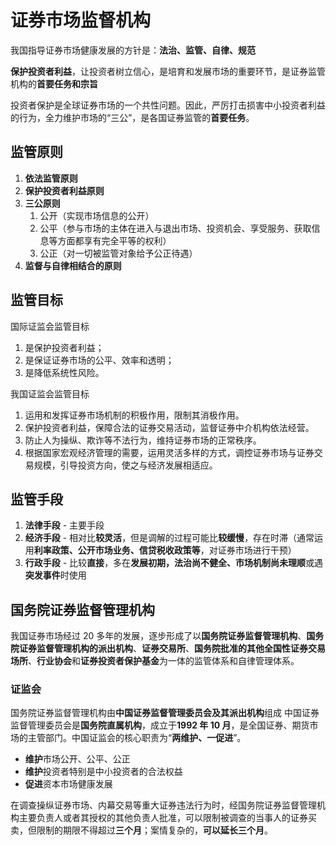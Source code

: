 # 证券市场监督机构

我国指导证券市场健康发展的方针是：**法治、监管、自律、规范**

**保护投资者利益**，让投资者树立信心，是培育和发展市场的重要环节，是证券监管机构的**首要任务和宗旨**

投资者保护是全球证券市场的一个共性问题。因此，严厉打击损害中小投资者利益的行为，全力维护市场的“三公”，是各国证券监管的**首要任务**。

## 监管原则

1. **依法监管原则**
2. **保护投资者利益原则**
3. **三公原则**
   1. 公开（实现市场信息的公开）
   2. 公平（参与市场的主体在进入与退出市场、投资机会、享受服务、获取信息等方面都享有完全平等的权利）
   3. 公正（对一切被监管对象给予公正待遇）
4. **监督与自律相结合的原则**

## 监管目标

国际证监会监管目标

1. 是保护投资者利益；
2. 是保证证券市场的公平、效率和透明；
3. 是降低系统性风险。

我国证监会监管目标

1. 运用和发挥证券市场机制的积极作用，限制其消极作用。
2. 保护投资者利益，保障合法的证券交易活动，监督证券中介机构依法经营。
3. 防止人为操纵、欺诈等不法行为，维持证券市场的正常秩序。
4. 根据国家宏观经济管理的需要，运用灵活多样的方式，调控证券市场与证券交易规模，引导投资方向，使之与经济发展相适应。

## 监管手段

1. **法律手段** - 主要手段
2. **经济手段** - 相对比**较灵活**，但是调解的过程可能比**较缓慢**，存在时滞（通常运用**利率政策、公开市场业务、信贷税收政策等**，对证券市场进行干预）
3. **行政手段** - 比较**直接**，多在**发展初期，法治尚不健全、市场机制尚未理顺**或遇**突发事件**时使用

## 国务院证券监督管理机构

我国证券市场经过 20 多年的发展，逐步形成了以**国务院证券监督管理机构**、**国务院证券监督管理机构的派出机构**、**证券交易所**、**国务院批准的其他全国性证券交易场所**、**行业协会**和**证券投资者保护基金**为一体的监管体系和自律管理体系。

### 证监会

国务院证券监督管理机构由**中国证券监督管理委员会及其派出机构**组成
中国证券监督管理委员会是**国务院直属机构**，成立于**1992 年 10 月**，是全国证券、期货市场的主管部门。中国证监会的核心职责为“**两维护、一促进**”。

- **维护**市场公开、公平、公正
- **维护**投资者特别是中小投资者的合法权益
- **促进**资本市场健康发展

在调查操纵证券市场、内幕交易等重大证券违法行为时，经国务院证券监督管理机构主要负责人或者其授权的其他负责人批准，可以限制被调查的当事人的证券买卖，但限制的期限不得超过**三个月**；案情复杂的，**可以延长三个月**。
